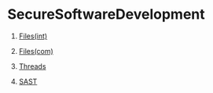 # SecureSoftwareDevelopment

1. [Files(int)](Files(int))
2. [Files(com)](Files(com))
3. [Threads](Threads)

5. [SAST](SAST)
